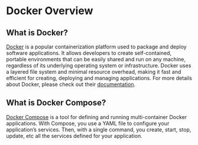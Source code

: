 # Docker Overview

## What is Docker?

[Docker](https://www.docker.com/) is a popular containerization platform used to package and deploy software applications. It allows developers to create self-contained, portable environments that can be easily shared and run on any machine, regardless of its underlying operating system or infrastructure. Docker uses a layered file system and minimal resource overhead, making it fast and efficient for creating, deploying and managing applications. For more details about Docker, please check out their [documentation](https://docs.docker.com/get-started/overview/).

## What is Docker Compose?

[Docker Compose](https://docs.docker.com/compose/) is a tool for defining and running multi-container Docker applications. With Compose, you use a YAML file to configure your application’s services. Then, with a single command, you create, start, stop, update, etc all the services defined for your application.
